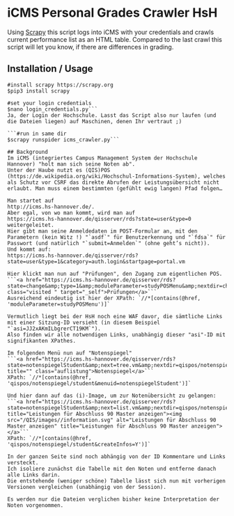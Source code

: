 # iCMS Personal Grades Crawler HsH

Using [Scrapy](https://scrapy.org) this script logs into iCMS with your credentials and crawls current performance list as an HTML table.
Compared to the last crawl this script will let you know, if there are differences in grading.

## Installation / Usage
```
#install scrapy https://scrapy.org
$pip3 install scrapy

#set your login credentials
$nano login_credentials.py```
Ja, der Login der Hochschule. Lasst das Script also nur laufen (und die Dateien liegen) auf Maschinen, denen Ihr vertraut ;)

```#run in same dir
$scrapy runspider icms_crawler.py```

## Background
Im iCMS (integriertes Campus Management System der Hochschule Hannover) "holt man sich seine Noten ab".
Unter der Haube nutzt es (QIS)POS (https://de.wikipedia.org/wiki/Hochschul-Informations-System), welches als Schutz vor CSRF das direkte Abrufen der Leistungsübersicht nicht erlaubt. Man muss einem bestimmten (gefühlt ewig langen) Pfad folgen…

Man startet auf 
http://icms.hs-hannover.de/.
Aber egal, von wo man kommt, wird man auf 
https://icms.hs-hannover.de/qisserver/rds?state=user&type=0
weitergeleitet.
Hier gibt man seine Anmeldedaten im POST-Formular an, mit den Parametern (kein Witz !) "`asdf`" für Benutzerkennung und "`fdsa`" für Passwort (und natürlich "`submit=Anmelden`" (ohne geht’s nicht)).
Und kommt auf:
https://icms.hs-hannover.de/qisserver/rds?state=user&type=1&category=auth.login&startpage=portal.vm 

Hier klickt man nun auf "Prüfungen", den Zugang zum eigentlichen POS.
```<a href="https://icms.hs-hannover.de/qisserver/rds?state=change&amp;type=1&amp;moduleParameter=studyPOSMenu&amp;nextdir=change&amp;next=menu.vm&amp;subdir=applications&amp;xml=menu&amp;purge=y&amp;navigationPosition=functions%2CstudyPOSMenu&amp;breadcrumb=studyPOSMenu&amp;topitem=functions&amp;subitem=studyPOSMenu" class="visited " target="_self">Prüfungen</a>```
Ausreichend eindeutig ist hier der XPath: `//*[contains(@href, 'moduleParameter=studyPOSMenu')]`

Vermutlich liegt bei der HsH noch eine WAF davor, die sämtliche Links mit einer Sitzung-ID versieht (in diesem Beispiel "`asi=JJ2xAKmILbgrerCT19KM`").
Also finden wir alle notwendigen Links, unabhängig dieser "asi"-ID mit signifikanten XPathes.

Im folgenden Menü nun auf "Notenspiegel"
```<a href="https://icms.hs-hannover.de/qisserver/rds?state=notenspiegelStudent&amp;next=tree.vm&amp;nextdir=qispos/notenspiegel/student&amp;menuid=notenspiegelStudent&amp;breadcrumb=notenspiegel&amp;breadCrumbSource=menu&amp;asi=JJ2xAKmILbgrerCT19KM" title="" class="auflistung">Notenspiegel</a>```
XPath: `//*[contains(@href, 'qispos/notenspiegel/student&menuid=notenspiegelStudent')]`

Und hier dann auf das (i)-Image, um zur Notenübersicht zu gelangen:
```<a href="https://icms.hs-hannover.de/qisserver/rds?state=notenspiegelStudent&amp;next=list.vm&amp;nextdir=qispos/notenspiegel/student&amp;createInfos=Y&amp;struct=auswahlBaum&amp;nodeID=auswahlBaum%7Cabschluss%3Aabschl%3D90%2Cstgnr%3D1&amp;expand=0&amp;asi=JJ2xAKmILbgrerCT19KM#auswahlBaum%7Cabschluss%3Aabschl%3D90%2Cstgnr%3D1" title="Leistungen für Abschluss 90 Master anzeigen"><img src="/QIS/images//information.svg" alt="Leistungen für Abschluss 90 Master anzeigen" title="Leistungen für Abschluss 90 Master anzeigen"></a>```
XPath: `//*[contains(@href, 'qispos/notenspiegel/student&createInfos=Y')]`

In der ganzen Seite sind noch abhängig von der ID Kommentare und Links versteckt. 
Ich isoliere zunächst die Tabelle mit den Noten und entferne danach alle Links darin.
Die entstehende (weniger schöne) Tabelle lässt sich nun mit vorherigen Versionen vergleichen (unabhängig von der Session).

Es werden nur die Dateien verglichen bisher keine Interpretation der Noten vorgenommen.
